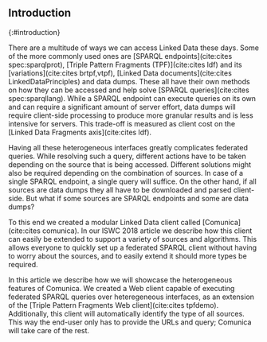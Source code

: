 ## Introduction
{:#introduction}

There are a multitude of ways we can access Linked Data these days.
Some of the more commonly used ones are [SPARQL endpoints](cite:cites spec:sparqlprot),
[Triple Pattern Fragments (TPF)](cite:cites ldf) and its [variations](cite:cites brtpf,vtpf),
[Linked Data documents](cite:cites LinkedDataPrinciples) and data dumps.
These all have their own methods on how they can be accessed and help solve [SPARQL queries](cite:cites spec:sparqllang).
While a SPARQL endpoint can execute queries on its own and can require a significant amount of server effort,
data dumps will require client-side processing to produce more granular results and is less intensive for servers.
This trade-off is measured as client cost on the [Linked Data Fragments axis](cite:cites ldf).

Having all these heterogeneous interfaces greatly complicates federated queries.
While resolving such a query,
different actions have to be taken depending on the source that is being accessed.
Different solutions might also be required depending on the combination of sources.
In case of a single SPARQL endpoint, a single query will suffice.
On the other hand, if all sources are data dumps they all have to be downloaded and parsed client-side.
But what if some sources are SPARQL endpoints and some are data dumps?

To this end we created a modular Linked Data client called [Comunica](cite:cites comunica).
In our ISWC 2018 article we describe how this client can easily be extended
to support a variety of sources and algorithms.
This allows everyone to quickly set up a federated SPARQL client
without having to worry about the sources,
and to easily extend it should more types be required.

In this article we describe how we will showcase the heterogeneous features of Comunica.
We created a Web client capable of executing federated SPARQL queries over heteregeneous interfaces,
as an extension of the [Triple Pattern Fragments Web client](cite:cites tpfdemo).
Additionally, this client will automatically identify the type of all sources.
This way the end-user only has to provide the URLs and query;
Comunica will take care of the rest.